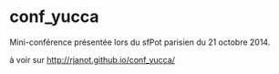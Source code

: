 conf_yucca
===================

Mini-conférence présentée lors du sfPot parisien du 21 octobre 2014.

à voir sur http://rjanot.github.io/conf_yucca/
